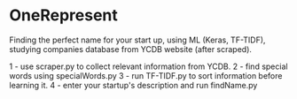 # OneRepresent
Finding the perfect name for your start up, using ML (Keras, TF-TIDF), studying companies database from YCDB website (after scraped).

1 - use scraper.py to collect relevant information from YCDB.
2 - find special words using specialWords.py
3 - run TF-TIDF.py to sort information before learning it.
4 - enter your startup's description and run findName.py 
